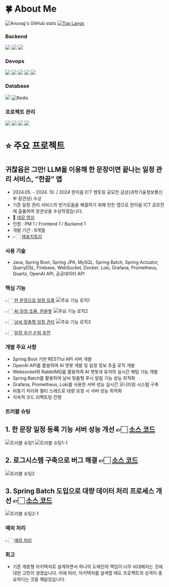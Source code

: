 # 🍀 About Me
![Anurag's GitHub stats](https://github-readme-stats.vercel.app/api?username=OZIIJIN&show_icons=true&theme=radical)
[![Top Langs](https://github-readme-stats.vercel.app/api/top-langs/?username=OZIIJIN)](https://github.com/OZIIJIN/github-readme-stats)
### Backend
<img src="https://img.shields.io/badge/Firebase-FFCA28?style=flat-square&logo=firebase&logoColor=white"/> <img src="https://img.shields.io/badge/java-007396?style=for-the-badge&logo=java&logoColor=white"> <img src="https://img.shields.io/badge/springboot-6DB33F?style=for-the-badge&logo=springboot&logoColor=white">
### Devops
<img src="https://img.shields.io/badge/Docker-2496ED?style=flat-square&logo=docker&logoColor=white"/> <img src="https://img.shields.io/badge/Amazon EC2-FF9900?style=flat-square&logo=amazonec2&logoColor=white"/> <img src="https://img.shields.io/badge/Prometheus-E6522C?style=flat-square&logo=prometheus&logoColor=white"/> <img src="https://img.shields.io/badge/Grafana-F46800?style=flat-square&logo=grafana&logoColor=white"/> <img src="https://img.shields.io/badge/Loki-E6522C?style=flat-square&logo=loki&logoColor=white"/>
### Database
<img src="https://img.shields.io/badge/mysql-4479A1?style=for-the-badge&logo=mysql&logoColor=white"> 	![Redis](https://img.shields.io/badge/redis-%23DD0031.svg?style=for-the-badge&logo=redis&logoColor=white)
### 프로젝트 관리
<img src="https://img.shields.io/badge/Jira-0052CC?style=flat-square&logo=jira&logoColor=white"/> <img src="https://img.shields.io/badge/Slack-4A154B?style=flat-square&logo=slack&logoColor=white"/> <img src="https://img.shields.io/badge/Notion-000000?style=flat-square&logo=notion&logoColor=white"/> <img src="https://img.shields.io/badge/GitHub-181717?style=flat-square&logo=github&logoColor=white"/>

# ⭐️ 주요 프로젝트
## 귀찮음은 그만! LLM을 이용해 한 문장이면 끝나는 일정 관리 서비스, “한끝” 앱
- 2024.05. - 2024. 10.  / 2024 한이음 ICT 멘토링 공모전 금상(과학기술정보통신부 장관상) 수상
- 기존 일정 관리 서비스의 번거로움을 해결하기 위해 만든 앱으로 한이음 ICT 공모전에 출품하여 
장관상을 수상하였습니다.
- 🎥 [데모 영상](https://www.youtube.com/watch?v=lLT4Pt20u7c)
- 인원 : PM 1 / Frontend 1 / Backend 1
- 개발 기간 : 6개월
- 👉🏻 [레포지토리](https://github.com/OZIIJIN/HanFinal_BACK)
### 사용 기술
  - Java, Spring Boot, Spring JPA, MySQL, Spring Batch, Spring Actuator, QueryDSL, Firebase, WebSocket, Docker, Loki, Grafana, Prometheus, Quartz, OpenAI API, 공공데이터 API
### 핵심 기능
👉🏻 [한 문장으로 일정 등록](https://github.com/OZIIJIN/HanFinal_BACK/blob/e8f5e34d8ef08fc1addf15fff632c3d4cdf05b73/src/main/java/org/onesentence/onesentence/domain/text/service/TextServiceImpl.java#L41)
![주요 기능 로직1](https://github.com/user-attachments/assets/57d4735e-b3d9-471d-9f90-fde12e100a4f)

👉🏻 [AI 일정 조율, 한끝봇](https://github.com/OZIIJIN/HanFinal_BACK/blob/e8f5e34d8ef08fc1addf15fff632c3d4cdf05b73/src/main/java/org/onesentence/onesentence/domain/chat/service/ChatServiceImpl.java#L53)
![주요 기능 로직2](https://github.com/user-attachments/assets/31e3281b-3e1a-458c-b91a-081317ff2ccd)

👉🏻 [날씨 맞춤형 일정 관리](https://github.com/OZIIJIN/HanFinal_BACK/blob/e8f5e34d8ef08fc1addf15fff632c3d4cdf05b73/src/main/java/org/onesentence/onesentence/domain/weather/service/WeatherService.java#L33)
![주요 기능 로직3](https://github.com/user-attachments/assets/051dfc64-d629-4b14-8e04-f5fe86a27e2f)

👉🏻 [일정 우선 순위 추천](https://github.com/OZIIJIN/HanFinal_BACK/blob/e8f5e34d8ef08fc1addf15fff632c3d4cdf05b73/src/main/java/org/onesentence/onesentence/domain/todo/service/TodoServiceImpl.java#L195)

### 개발 주요 사항
  - Spring Boot 기반 RESTful API 서버 개발
  - OpenAI API를 활용하여 AI 챗봇 개발 및 일정 정보 추출 로직 개발
  - Websocket와 RabbitMQ를 활용하여 AI 챗봇과 유저의 실시간 채팅 기능 개발
  - Spring Batch를 활용하여 날씨 맞춤형 푸시 알림 기능 성능 최적화 
  - Grafana, Prometheus, Loki를 사용한 서버 성능 실시간 모니터링 시스템 구축
  - 비동기 처리와 멀티 스레드로 대량 요청 시 서버 성능 최적화
  - 지속적 코드 리팩토링 진행

### 트러블 슈팅
## 1. 한 문장 일정 등록 기능 서버 성능 개선 👉🏻 [소스 코드](https://github.com/OZIIJIN/HanFinal_BACK/blob/e8f5e34d8ef08fc1addf15fff632c3d4cdf05b73/src/main/java/org/onesentence/onesentence/domain/text/service/TextServiceImpl.java#L41)
![트러블 슈팅1](https://github.com/user-attachments/assets/5e24f625-d6a6-47be-b297-d4455abc4194)
![트러블 슈팅1-1](https://github.com/user-attachments/assets/848cb5c1-7307-4342-b06f-9684302fb7c3)

## 2. 로그시스템 구축으로 버그 해결 👉🏻 [소스 코드](https://github.com/OZIIJIN/HanFinal_BACK/blob/e8f5e34d8ef08fc1addf15fff632c3d4cdf05b73/src/main/java/org/onesentence/onesentence/domain/gpt/service/GptServiceImpl.java#L43)
![트러블 슈팅2](https://github.com/user-attachments/assets/c27c5767-0b7a-498a-9b16-18711af5f590)

## 3. Spring Batch 도입으로 대량 데이터 처리 프로세스 개선 👉🏻 [소스 코드](https://github.com/OZIIJIN/HanFinal_BACK/blob/e8f5e34d8ef08fc1addf15fff632c3d4cdf05b73/src/main/java/org/onesentence/onesentence/global/config/BatchConfig.java#L30)
![트러블 슈팅2-1](https://github.com/user-attachments/assets/d692e051-f389-439e-bb17-331714c3f72a)

### 예외 처리
👉🏻 [예외 처리](https://github.com/OZIIJIN/HanFinal_BACK/tree/e8f5e34d8ef08fc1addf15fff632c3d4cdf05b73/src/main/java/org/onesentence/onesentence/global/exception)

### 회고
- 기존 계층형 아키텍처로 설계하면서 하나의 도메인의 책임이 너무 비대해지는 것에 대한 고민이 생겼습니다. 이에 따라, 아키텍처를 설계할 때도 프로젝트의 성격이 중요하다는 것을 깨달았습니다.

<!--
**OZIIJIN/OZIIJIN** is a ✨ _special_ ✨ repository because its `README.md` (this file) appears on your GitHub profile.

Here are some ideas to get you started:

- 🔭 I’m currently working on ...
- 🌱 I’m currently learning ...
- 👯 I’m looking to collaborate on ...
- 🤔 I’m looking for help with ...
- 💬 Ask me about ...
- 📫 How to reach me: ...
- 😄 Pronouns: ...
- ⚡ Fun fact: ...
-->
